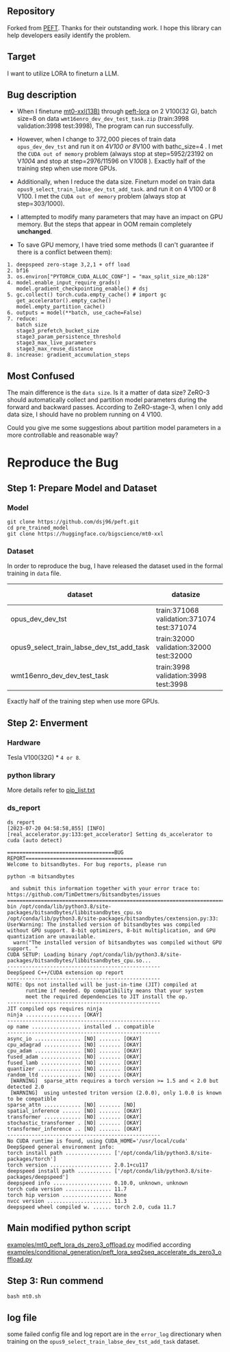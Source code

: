 ## Repository
Forked from [PEFT](https://github.com/huggingface/peft). Thanks for their outstanding work.
I hope this library can help developers easily identify the problem.
## Target
I want to utilize LORA to fineturn a LLM.

## Bug description
- When I finetune [mt0-xxl(13B)](https://huggingface.co/bigscience/mt0-xxl) through [peft-lora](https://github.com/huggingface/peft) on 2 V100(32 G), batch size=8 on data `wmt16enro_dev_dev_test_task.zip` (train:3998 validation:3998 test:3998), The program can run successfully.

- However, when I change to 372,000 pieces of  train data `opus_dev_dev_tst` and run it on  4*V100 or 8*V100 with bathc_size=4 . I met the `CUDA out of memory` problem (always stop at step=5952/23192 on V*100*4 and  stop at step=2976/11596 on V*100*8 ).  Exactly half of the training step when use more GPUs.

- Additionally, when I reduce the data size. Fineturn model on train data `opus9_select_train_labse_dev_tst_add_task`. and run it on  4 V100 or 8 V100. I met the `CUDA out of memory` problem  (always stop at step=303/1000).

- I attempted to modify many parameters that may have an impact on GPU memory. But the steps that appear in OOM remain completely **unchanged**.

- To save GPU memory, I have tried some methods (I can't guarantee if there is a conflict between them):
```
1. deepspeed zero-stage 3,2,1 + off load
2. bf16
3. os.environ["PYTORCH_CUDA_ALLOC_CONF"] = "max_split_size_mb:128"
4. model.enable_input_require_grads()
   model.gradient_checkpointing_enable() # dsj
5. gc.collect() torch.cuda.empty_cache() # import gc
   get_accelerator().empty_cache()
   model.empty_partition_cache()
6. outputs = model(**batch, use_cache=False)
7. reduce:
   batch size
   stage3_prefetch_bucket_size
   stage3_param_persistence_threshold
   stage3_max_live_parameters
   stage3_max_reuse_distance
8. increase: gradient_accumulation_steps
```

## Most Confused
The main difference is the ```data size```.  Is it a matter of data size?
ZeRO-3 should automatically collect and partition model parameters  during the forward and backward passes. According to ZeRO-stage-3, when I only add data size, I should have no problem running on 4 V100.

Could you give me some suggestions about  partition model parameters in a more controllable and reasonable way? 

# Reproduce the Bug
## Step 1: Prepare Model and Dataset
### Model
```
git clone https://github.com/dsj96/peft.git
cd pre_trained_model
git clone https://huggingface.co/bigscience/mt0-xxl
```
### Dataset
In order to reproduce the bug, I have released the dataset used in the formal training in `data` file.

dataset     | datasize | OOM step(v100*4) | OOM step(v100*8) | batch_size
-------- | ----- | ----- | --|--|
opus_dev_dev_tst  | train:371068 validation:371074 test:371074 |  5952/23192 |  2976/11596  | 4
opus9_select_train_labse_dev_tst_add_task  | train:32000 validation:32000 test:32000 | 303/1000 | - | 8
wmt16enro_dev_dev_test_task  | train:3998 validation:3998 test:3998 | run correctly **in a complete epoch**.

Exactly half of the training step when use more GPUs.

## Step 2: Enverment
### Hardware
Tesla V100(32G) * `4 or 8`.

### python library
More details refer to [pip_list.txt](https://github.com/dsj96/peft/blob/main/pip_list.txt)

### ds_report
```
ds_report
[2023-07-20 04:58:58,855] [INFO] [real_accelerator.py:133:get_accelerator] Setting ds_accelerator to cuda (auto detect)

===================================BUG REPORT===================================
Welcome to bitsandbytes. For bug reports, please run

python -m bitsandbytes

 and submit this information together with your error trace to: https://github.com/TimDettmers/bitsandbytes/issues
================================================================================
bin /opt/conda/lib/python3.8/site-packages/bitsandbytes/libbitsandbytes_cpu.so
/opt/conda/lib/python3.8/site-packages/bitsandbytes/cextension.py:33: UserWarning: The installed version of bitsandbytes was compiled without GPU support. 8-bit optimizers, 8-bit multiplication, and GPU quantization are unavailable.
  warn("The installed version of bitsandbytes was compiled without GPU support. "
CUDA SETUP: Loading binary /opt/conda/lib/python3.8/site-packages/bitsandbytes/libbitsandbytes_cpu.so...
--------------------------------------------------
DeepSpeed C++/CUDA extension op report
--------------------------------------------------
NOTE: Ops not installed will be just-in-time (JIT) compiled at
      runtime if needed. Op compatibility means that your system
      meet the required dependencies to JIT install the op.
--------------------------------------------------
JIT compiled ops requires ninja
ninja .................. [OKAY]
--------------------------------------------------
op name ................ installed .. compatible
--------------------------------------------------
async_io ............... [NO] ....... [OKAY]
cpu_adagrad ............ [NO] ....... [OKAY]
cpu_adam ............... [NO] ....... [OKAY]
fused_adam ............. [NO] ....... [OKAY]
fused_lamb ............. [NO] ....... [OKAY]
quantizer .............. [NO] ....... [OKAY]
random_ltd ............. [NO] ....... [OKAY]
 [WARNING]  sparse_attn requires a torch version >= 1.5 and < 2.0 but detected 2.0
 [WARNING]  using untested triton version (2.0.0), only 1.0.0 is known to be compatible
sparse_attn ............ [NO] ....... [NO]
spatial_inference ...... [NO] ....... [OKAY]
transformer ............ [NO] ....... [OKAY]
stochastic_transformer . [NO] ....... [OKAY]
transformer_inference .. [NO] ....... [OKAY]
--------------------------------------------------
No CUDA runtime is found, using CUDA_HOME='/usr/local/cuda'
DeepSpeed general environment info:
torch install path ............... ['/opt/conda/lib/python3.8/site-packages/torch']
torch version .................... 2.0.1+cu117
deepspeed install path ........... ['/opt/conda/lib/python3.8/site-packages/deepspeed']
deepspeed info ................... 0.10.0, unknown, unknown
torch cuda version ............... 11.7
torch hip version ................ None
nvcc version ..................... 11.3
deepspeed wheel compiled w. ...... torch 2.0, cuda 11.7
```

## Main modified python script
[examples/mt0_peft_lora_ds_zero3_offload.py](https://github.com/dsj96/peft/blob/main/examples/mt0_peft_lora_ds_zero3_offload.py) modified according [examples/conditional_generation/peft_lora_seq2seq_accelerate_ds_zero3_offload.py](https://github.com/dsj96/peft/blob/main/examples/conditional_generation/peft_lora_seq2seq_accelerate_ds_zero3_offload.py)

## Step 3: Run commend
```
bash mt0.sh
```


## log file
some failed config file and log report are in the `error_log` directionary when training on the `opus9_select_train_labse_dev_tst_add_task` dataset. 

